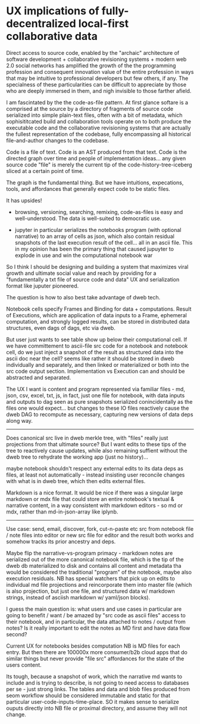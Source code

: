 # UX implications of fully-decentralized local-first collaborative data

Direct access to source code, enabled by the "archaic" architecture of software development + collaborative revisioning systems + modern web 2.0 social networks has amplified the growth of the the programming profession and consequent innovation value of the entire profession in ways that may be intuitive to professional developers but few others, if any. The specialness of these particularities can be difficult to appreciate by those who are deeply immersed in them, and nigh invisible to those farther afield.

I am fascintated by the the code-as-file pattern. At first glance softare is a comprised at the source by a directory of fragments of source code serialized into simple plain-text files, often with a bit of metadata, which sophisititcated build and collaboration tools operate on to both produce the executable code and the collaborative revisioning systems that are actually the fullest representation of the codebase, fully encompassing all historical file-and-author changes to the codebase.

Code is a file of text. Code is an AST produced from that text. Code is the directed graph over time and people of implementation ideas... any given source code "file" is merely the current tip of the code-history-tree-iceberg sliced at a certain point of time.

The  graph is the fundamental thing. But we have intuitions, expecations, tools, and affordances that generally expect code to be static files.

It has upsides!

- browsing, versioning, searching, remixing, code-as-files is easy and well-understood. The data is well-suited to democratic use.

- jupyter in particular serializes the notebooks program (with optional narrative) to an array of cells as json, which also contain residual snapshots of the last execution result of the cell... all in an ascii file. This in my opinion has been the primary thing that caused jupuyter to explode in use and win the computational notebook war

So I think I should be designing and building a system that maximizes viral growth and ultimate social value and reach by providing for a "fundamentally a txt file of source code and data" UX and serialization format like juputer pioneered.

The question is how to also best take advantage of dweb tech.

Notebook cells specify Frames and Binding for data + computations. Result of Executions, which are application of data inputs to a Frame, ephemeral computation, and strongly logged results, can be stored in distributed data structures, even dags of dags, etc via dweb. 

But user just wants to see table show up below their computational cell. If we have committement to ascii-file src code for a notebook and notebook cell, do we just inject a snapshot of the result as structured data into the ascii doc near the cell? seems like rather it should be stored in dweb individually and separately, and then linked or materialized or both into the src code output section. Implementation vs Execution can and should be abstracted and separated. 

The UX I want is content and program represented via familiar files - md, json, csv, excel, txt, js, in fact, just one file for notebook, with data inputs and outputs to dag seen as pure snapshots serialized conincidentally as the files one would expect... but changes to these IO files reactively cause the dweb DAG to recompute as necessary, capturing new versions of data deps along way. 

----

Does canonical src live in dweb merkle tree, with "files" really just projections from that ultimate source? But I want edits to these tips of the tree to reactively cause updates, while also remaining suffient without the dweb tree to rehydrate the working app (just no history)...

maybe notebook shouldn't respect any external edits to its data deps as files, at least not automatically - instead insisting user reconcile changes with what is in dweb tree, which then edits external files.

Markdown is a nice format. It would be nice if there was a singular large markdown or mdx file that could store an entire notebook's textual & narrative content, in a way consistent with markdown editors - so md or mdx, rather than md-in-json-array like iplynb. 

----

Use case: send, email, discover, fork, cut-n-paste etc src from notebook file / note files into editor or new src file for editor and the result both works and somehow tracks its prior ancestry and deps. 

Maybe flip the narrative-vs-program primacy - markdown notes are serialized out of the more canonical notebook file, which is the tip of the dweb db materialized to disk and contains all content and metadata tha would be considered the traditional "program" of the notebook, maybe also execution residuals. NB has special watchers that pick up on edits to individual md file projections and reincorporate them into master file (which is also projection, but just one file, and structured data w/ markdown strings, instead of asciish markdown w/ yaml/json blocks).


I guess the main question is: what users and use cases in particular are going to benefit / want / be amazed by "src code as ascii files" access to their notebook, and in particular, the data attached to notes / output from notes? Is it really important to edit the notes as MD first and have data flow second?

Current UX for notebooks besides computation NB is MD files for each entry. But then there are 100000x more consumer/b2b cloud apps that do similar things but never provide "file src" affordances for the state of the users content. 

Its tough, because a snapshot of work, which the narrative md wants to include and is trying to describe, is not going to need access to databases per se - just strong links. The tables and data and blob files produced from seom workflow should be considered immutable and static for that particular user-code-inputs-time-place. SO it makes sense to serialize ouputs directly into NB file or proximal directory, and assume they will not change.